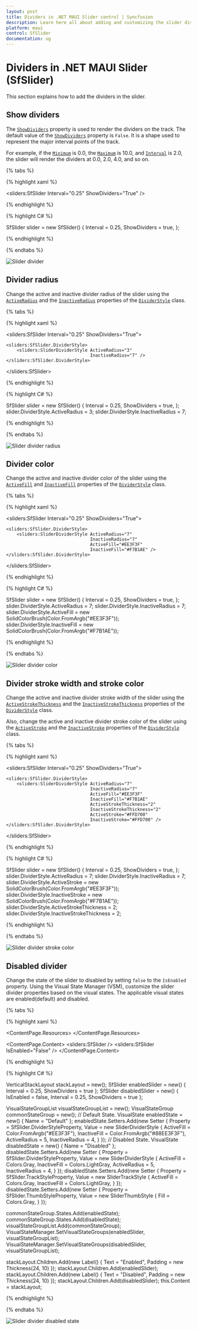 ```yaml
---
layout: post
title: Dividers in .NET MAUI Slider control | Syncfusion
description: Learn here all about adding and customizing the slider divider feature in .NET MAUI Slider (SfSlider) control and more.
platform: maui
control: SfSlider
documentation: ug
---
```


# Dividers in .NET MAUI Slider (SfSlider)

This section explains how to add the dividers in the slider.

## Show dividers

The [`ShowDividers`](https://help.syncfusion.com/cr/maui/Syncfusion.Maui.Sliders.RangeView-1.html#Syncfusion_Maui_Sliders_RangeView_1_ShowDividers) property is used to render the dividers on the track. The default value of the [`ShowDividers`](https://help.syncfusion.com/cr/maui/Syncfusion.Maui.Sliders.RangeView-1.html#Syncfusion_Maui_Sliders_RangeView_1_ShowDividers) property is `False`. It is a shape used to represent the major interval points of the track.

For example, if the [`Minimum`](https://help.syncfusion.com/cr/maui/Syncfusion.Maui.Sliders.SfSlider.html#Syncfusion_Maui_Sliders_SfSlider_Minimum) is 0.0, the [`Maximum`](https://help.syncfusion.com/cr/maui/Syncfusion.Maui.Sliders.SfSlider.html#Syncfusion_Maui_Sliders_SfSlider_Maximum) is 10.0, and [`Interval`](https://help.syncfusion.com/cr/maui/Syncfusion.Maui.Sliders.RangeView-1.html#Syncfusion_Maui_Sliders_RangeView_1_Interval) is 2.0, the slider will render the dividers at 0.0, 2.0, 4.0, and so on.

{% tabs %}

{% highlight xaml %}

<sliders:SfSlider Interval="0.25"
                  ShowDividers="True" />

{% endhighlight %}

{% highlight C# %}

SfSlider slider = new SfSlider()
{
    Interval = 0.25,
    ShowDividers = true,
};

{% endhighlight %}

{% endtabs %}

![Slider divider](images/labels-and-dividers/divider.png)

## Divider radius

Change the active and inactive divider radius of the slider using the [`ActiveRadius`](https://help.syncfusion.com/cr/maui/Syncfusion.Maui.Sliders.SliderDividerStyle.html#Syncfusion_Maui_Sliders_SliderDividerStyle_ActiveRadius) and the [`InactiveRadius`](https://help.syncfusion.com/cr/maui/Syncfusion.Maui.Sliders.SliderDividerStyle.html#Syncfusion_Maui_Sliders_SliderDividerStyle_InactiveRadius) properties of the [`DividerStyle`](https://help.syncfusion.com/cr/maui/Syncfusion.Maui.Sliders.SliderDividerStyle.html) class.

{% tabs %}

{% highlight xaml %}

<sliders:SfSlider Interval="0.25"
                  ShowDividers="True">

    <sliders:SfSlider.DividerStyle>
        <sliders:SliderDividerStyle ActiveRadius="3"
                                    InactiveRadius="7" />
    </sliders:SfSlider.DividerStyle>

</sliders:SfSlider>

{% endhighlight %}

{% highlight C# %}

SfSlider slider = new SfSlider()
{
    Interval = 0.25,
    ShowDividers = true,
};
slider.DividerStyle.ActiveRadius = 3;
slider.DividerStyle.InactiveRadius = 7;

{% endhighlight %}

{% endtabs %}

![Slider divider radius](images/labels-and-dividers/divider-radius.png)

## Divider color

Change the active and inactive divider color of the slider using the [`ActiveFill`](https://help.syncfusion.com/cr/maui/Syncfusion.Maui.Sliders.SliderDividerStyle.html#Syncfusion_Maui_Sliders_SliderDividerStyle_ActiveFill) and [`InactiveFill`](https://help.syncfusion.com/cr/maui/Syncfusion.Maui.Sliders.SliderDividerStyle.html#Syncfusion_Maui_Sliders_SliderDividerStyle_InactiveFill) properties of the [`DividerStyle`](https://help.syncfusion.com/cr/maui/Syncfusion.Maui.Sliders.SliderDividerStyle.html) class.

{% tabs %}

{% highlight xaml %}

<sliders:SfSlider Interval="0.25"
                  ShowDividers="True">

    <sliders:SfSlider.DividerStyle>
        <sliders:SliderDividerStyle ActiveRadius="7"
                                    InactiveRadius="7"
                                    ActiveFill="#EE3F3F"
                                    InactiveFill="#F7B1AE" />
    </sliders:SfSlider.DividerStyle>

</sliders:SfSlider>

{% endhighlight %}

{% highlight C# %}

SfSlider slider = new SfSlider()
{
    Interval = 0.25,
    ShowDividers = true,
};
slider.DividerStyle.ActiveRadius = 7;
slider.DividerStyle.InactiveRadius = 7;
slider.DividerStyle.ActiveFill = new SolidColorBrush(Color.FromArgb("#EE3F3F"));
slider.DividerStyle.InactiveFill = new SolidColorBrush(Color.FromArgb("#F7B1AE"));

{% endhighlight %}

{% endtabs %}

![Slider divider color](images/labels-and-dividers/divider-color.png)

## Divider stroke width and stroke color

Change the active and inactive divider stroke width of the slider using the [`ActiveStrokeThickness`](https://help.syncfusion.com/cr/maui/Syncfusion.Maui.Sliders.SliderDividerStyle.html#Syncfusion_Maui_Sliders_SliderDividerStyle_ActiveStrokeThickness) and the [`InactiveStrokeThickness`](https://help.syncfusion.com/cr/maui/Syncfusion.Maui.Sliders.SliderDividerStyle.html#Syncfusion_Maui_Sliders_SliderDividerStyle_InactiveStrokeThickness) properties of the [`DividerStyle`](https://help.syncfusion.com/cr/maui/Syncfusion.Maui.Sliders.SliderDividerStyle.html) class.

Also, change the active and inactive divider stroke color of the slider using the [`ActiveStroke`](https://help.syncfusion.com/cr/maui/Syncfusion.Maui.Sliders.SliderDividerStyle.html#Syncfusion_Maui_Sliders_SliderDividerStyle_ActiveStroke) and the [`InactiveStroke`](https://help.syncfusion.com/cr/maui/Syncfusion.Maui.Sliders.SliderDividerStyle.html#Syncfusion_Maui_Sliders_SliderDividerStyle_InactiveStroke) properties of the [`DividerStyle`](https://help.syncfusion.com/cr/maui/Syncfusion.Maui.Sliders.SliderDividerStyle.html) class.

{% tabs %}

{% highlight xaml %}

<sliders:SfSlider Interval="0.25"
                  ShowDividers="True">

    <sliders:SfSlider.DividerStyle>
        <sliders:SliderDividerStyle ActiveRadius="7"
                                    InactiveRadius="7"
                                    ActiveFill="#EE3F3F"
                                    InactiveFill="#F7B1AE"
                                    ActiveStrokeThickness="2"
                                    InactiveStrokeThickness="2"
                                    ActiveStroke="#FFD700"
                                    InactiveStroke="#FFD700" />
    </sliders:SfSlider.DividerStyle>

</sliders:SfSlider>

{% endhighlight %}

{% highlight C# %}

SfSlider slider = new SfSlider()
{
    Interval = 0.25,
    ShowDividers = true,
};
slider.DividerStyle.ActiveRadius = 7;
slider.DividerStyle.InactiveRadius = 7;
slider.DividerStyle.ActiveStroke = new SolidColorBrush(Color.FromArgb("#EE3F3F"));
slider.DividerStyle.InactiveStroke = new SolidColorBrush(Color.FromArgb("#F7B1AE"));
slider.DividerStyle.ActiveStrokeThickness = 2;
slider.DividerStyle.InactiveStrokeThickness = 2;

{% endhighlight %}

{% endtabs %}

![Slider divider stroke color](images/labels-and-dividers/divider-stroke-color.png)

## Disabled divider

Change the state of the slider to disabled by setting `false` to the `IsEnabled` property. Using the Visual State Manager (VSM), customize the slider divider properties based on the visual states. The applicable visual states are enabled(default) and disabled.

{% tabs %}

{% highlight xaml %}

<ContentPage.Resources>
    <Style TargetType="sliders:SfSlider">
        <Setter Property="Interval"
                Value="0.25" />
        <Setter Property="ShowDividers"
                Value="True" />
        <Setter Property="VisualStateManager.VisualStateGroups">
            <VisualStateGroupList>
                <VisualStateGroup>
                    <VisualState x:Name="Default">
                        <VisualState.Setters>
                            <Setter Property="DividerStyle">
                                <Setter.Value>
                                    <sliders:SliderDividerStyle ActiveFill="#EE3F3F"
                                                                InactiveFill="#88EE3F3F"
                                                                ActiveRadius="5"
                                                                InactiveRadius="4" />
                                </Setter.Value>
                            </Setter>
                        </VisualState.Setters>
                    </VisualState>
                    <VisualState x:Name="Disabled">
                        <VisualState.Setters>
                            <Setter Property="DividerStyle">
                                <Setter.Value>
                                    <sliders:SliderDividerStyle ActiveFill="Gray"
                                                                InactiveFill="LightGray"
                                                                ActiveRadius="5"
                                                                InactiveRadius="4" />
                                </Setter.Value>
                            </Setter>
                            <Setter Property="TrackStyle">
                                <Setter.Value>
                                    <sliders:SliderTrackStyle ActiveFill="Gray"
                                                              InactiveFill="LightGray" />
                                </Setter.Value>
                            </Setter>
                            <Setter Property="ThumbStyle">
                                <Setter.Value>
                                    <sliders:SliderThumbStyle Fill="Gray" />
                                </Setter.Value>
                            </Setter>
                        </VisualState.Setters>
                    </VisualState>
                </VisualStateGroup>
            </VisualStateGroupList>
        </Setter>
    </Style>
</ContentPage.Resources>

<ContentPage.Content>
    <VerticalStackLayout>
        <Label Text="Enabled"
               Padding="24,10" />
        <sliders:SfSlider />
        <Label Text="Disabled"
               Padding="24,10" />
        <sliders:SfSlider IsEnabled="False" />
    </VerticalStackLayout>
</ContentPage.Content>

{% endhighlight %}

{% highlight C# %}

VerticalStackLayout stackLayout = new();
SfSlider enabledSlider = new()
{
    Interval = 0.25,
    ShowDividers = true
};
SfSlider disabledSlider = new()
{
    IsEnabled = false,
    Interval = 0.25,
    ShowDividers = true
};

VisualStateGroupList visualStateGroupList = new();
VisualStateGroup commonStateGroup = new();
// Default State.
VisualState enabledState = new() { Name = "Default" };
enabledState.Setters.Add(new Setter
{
    Property = SfSlider.DividerStyleProperty,
    Value = new SliderDividerStyle
    {
        ActiveFill = Color.FromArgb("#EE3F3F"),
        InactiveFill = Color.FromArgb("#88EE3F3F"),
        ActiveRadius = 5,
        InactiveRadius = 4,
    }
});
// Disabled State.
VisualState disabledState = new() { Name = "Disabled" };
disabledState.Setters.Add(new Setter
{
    Property = SfSlider.DividerStyleProperty,
    Value = new SliderDividerStyle
    {
        ActiveFill = Colors.Gray,
        InactiveFill = Colors.LightGray,
        ActiveRadius = 5,
        InactiveRadius = 4,
    }
});
disabledState.Setters.Add(new Setter
{
    Property = SfSlider.TrackStyleProperty,
    Value = new SliderTrackStyle
    {
        ActiveFill = Colors.Gray,
        InactiveFill = Colors.LightGray,
    }
});
disabledState.Setters.Add(new Setter
{
    Property = SfSlider.ThumbStyleProperty,
    Value = new SliderThumbStyle
    {
        Fill = Colors.Gray,
    }
});

commonStateGroup.States.Add(enabledState);
commonStateGroup.States.Add(disabledState);
visualStateGroupList.Add(commonStateGroup);
VisualStateManager.SetVisualStateGroups(enabledSlider, visualStateGroupList);
VisualStateManager.SetVisualStateGroups(disabledSlider, visualStateGroupList);

stackLayout.Children.Add(new Label() { Text = "Enabled", Padding = new Thickness(24, 10) });
stackLayout.Children.Add(enabledSlider);
stackLayout.Children.Add(new Label() { Text = "Disabled", Padding = new Thickness(24, 10) });
stackLayout.Children.Add(disabledSlider);
this.Content = stackLayout;

{% endhighlight %}

{% endtabs %}

![Slider divider disabled state](images/labels-and-dividers/divider-disabled.png)